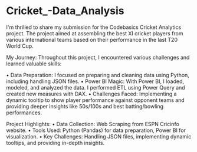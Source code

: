 # Cricket_-Data_Analysis

I'm thrilled to share my submission for the Codebasics Cricket Analytics project. The project aimed at assembling the best XI cricket players from various international teams based on their performance in the last T20 World Cup.

My Journey: Throughout this project, I encountered various challenges and learned valuable skills:

•	Data Preparation: I focused on preparing and cleaning data using Python, including handling JSON files.
•	Power BI Magic: With Power BI, I loaded, modeled, and analyzed the data. I performed ETL using Power Query and created new measures with DAX.
•	Challenges Faced: Implementing a dynamic tooltip to show player performance against opponent teams and providing deeper insights like 50s/100s and best batting/bowling performances.

Project Highlights:
•	Data Collection: Web Scraping from ESPN Cricinfo website.
•	Tools Used: Python (Pandas) for data preparation, Power BI for visualization.
•	Key Challenges: Handling JSON files, implementing dynamic tooltips, and providing in-depth insights.
